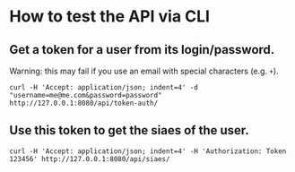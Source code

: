 # How to test the API via CLI

## Get a token for a user from its login/password.

Warning: this may fail if you use an email with special characters (e.g. `+`).

```
curl -H 'Accept: application/json; indent=4' -d "username=me@me.com&password=password" http://127.0.0.1:8080/api/token-auth/
```

## Use this token to get the siaes of the user.

```
curl -H 'Accept: application/json; indent=4' -H 'Authorization: Token 123456' http://127.0.0.1:8080/api/siaes/
```

